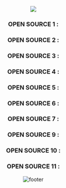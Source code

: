 
<div align="center">
<img src="https://capsule-render.vercel.app/api?type=waving&height=300&color=146027&text=LIST&fontAlign=50&fontColor=fff" />

### OPEN SOURCE 1 : 

### OPEN SOURCE 2 : 

### OPEN SOURCE 3 : 

### OPEN SOURCE 4 : 

### OPEN SOURCE 5 : 

### OPEN SOURCE 6 : 

### OPEN SOURCE 7 : 

### OPEN SOURCE 9 : 

### OPEN SOURCE 10 :

### OPEN SOURCE 11 : 

![footer](https://capsule-render.vercel.app/api?section=footer&type=waving&height=200&color=146027)
</div>



<!--
**JoSungHyeon/JoSungHyeon** is a ✨ _special_ ✨ repository because its `README.md` (this file) appears on your GitHub profile.

Here are some ideas to get you started:

- 🔭 I’m currently working on ...
- 🌱 I’m currently learning ...
- 👯 I’m looking to collaborate on ...
- 🤔 I’m looking for help with ...
- 💬 Ask me about ...
- 📫 How to reach me: ...
- 😄 Pronouns: ...
- ⚡ Fun fact: ...
-->
